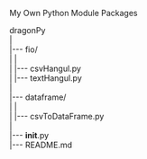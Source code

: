 My Own Python Module Packages   

dragonPy   
	|   
	|--- fio/   
	|	  |   
	|	  |--- csvHangul.py   
	|	  |--- textHangul.py   
	|   
	|--- dataframe/   
	|		|   
	|		|--- csvToDataFrame.py   
	|   
	|--- __init__.py   
	|--- README.md   
